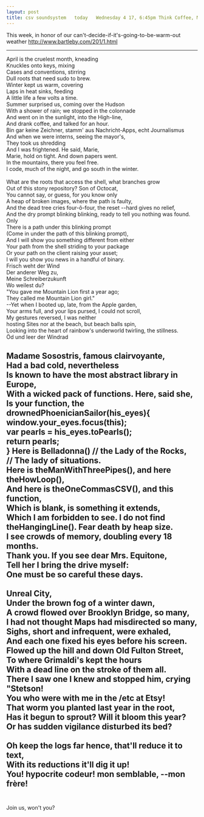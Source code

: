 ```yaml
---
layout: post
title: csv soundsystem   today   Wednesday 4 17, 6:45pm Think Coffee, Mercer + 4th
---
```



This week, in honor of our can't-decide-if-it's-going-to-be-warm-out weather
http://www.bartleby.com/201/1.html

---

April is the cruelest month, kneading<br/>
Knuckles onto keys, mixing<br/>
Cases and conventions, stirring<br/>
Dull roots that need sudo to brew.<br/>
Winter kept us warm, covering<br/>
Laps in heat sinks, feeding<br/>
A little life a few volts a time.<br/>
Summer surprised us, coming over the Hudson<br/>
With a shower of rain; we stopped in the colonnade<br/>
And went on in the sunlight, into the High-line,<br/>
And drank coffee, and talked for an hour.<br/>
Bin gar keine Zeichner, stamm' aus Nachricht-Apps, echt Journalismus<br/>
And when we were interns, seeing the mayor's,<br/>
They took us shredding<br/>
And I was frightened. He said, Marie,<br/>
Marie, hold on tight. And down papers went.<br/>
In the mountains, there you feel free.<br/>
I code, much of the night, and go south in the winter.<br/>
<br/>
What are the roots that access the shell, what branches grow<br/>
Out of this stony repository? Son of Octocat,<br/>
You cannot say, or guess, for you know only<br/>
A heap of broken images, where the path is faulty,<br/>
And the dead tree cries four-ô-four, the reset --hard gives no relief,<br/>
And the dry prompt blinking blinking, ready to tell you nothing was found. Only<br/>
There is a path under this blinking prompt<br/>
(Come in under the path of this blinking prompt),<br/>
And I will show you something different from either<br/>
Your path from the shell striding to your package <br/>
Or your path on the client raising your asset;<br/>
I will you show you news in a handful of binary.<br/>
Frisch weht der Wind<br/>
Der anderer Weg zu,<br/>
Meine Schreiberzukunft<br/>
Wo weilest du?<br/>
"You gave me Mountain Lion first a year ago;<br/>
They called me Mountain Lion girl."<br/>
--Yet when I booted up, late, from the Apple garden,<br/>
Your arms full, and your lips pursed, I could not scroll,<br/>
My gestures reversed, I was neither <br/>
hosting Sites nor at the beach, but beach balls spin,<br/>
Looking into the heart of rainbow's underworld twirling, the stillness.<br/>
Öd und leer der Windrad<br/>

Madame Sosostris, famous clairvoyante,<br/>
Had a bad cold, nevertheless<br/>
Is known to have the most abstract library in Europe,<br/>
With a wicked pack of functions. Here, said she,<br/>
Is your function, the drownedPhoenicianSailor(his_eyes){<br/>
window.your_eyes.focus(this);<br/>
var pearls = his_eyes.toPearls();<br/>
return pearls;<br/>
}
Here is Belladonna() // the Lady of the Rocks,<br/>
// The lady of situations.<br/>
Here is theManWithThreePipes(), and here theHowLoop(),<br/>
And here is theOneCommasCSV(), and this function,<br/>
Which is blank, is something it extends,<br/>
Which I am forbidden to see. I do not find<br/>
theHangingLine(). Fear death by heap size.<br/>
I see crowds of memory, doubling every 18 months.<br/>
Thank you. If you see dear Mrs. Equitone,<br/>
Tell her I bring the drive myself:<br/>
One must be so careful these days.<br/>
<br/>
Unreal City,<br/>
Under the brown fog of a winter dawn,<br/>
A crowd flowed over Brooklyn Bridge, so many,<br/>
I had not thought Maps had misdirected so many,<br/>
Sighs, short and infrequent, were exhaled,<br/>
And each one fixed his eyes before his screen.<br/>
Flowed up the hill and down Old Fulton Street,<br/>
To where Grimaldi's kept the hours<br/>
With a dead line on the stroke of them all.<br/>
There I saw one I knew and stopped him, crying "Stetson!<br/>
You who were with me in the /etc at Etsy!<br/>
That worm you planted last year in the root,<br/>
Has it begun to sprout? Will it bloom this year?<br/>
Or has sudden vigilance disturbed its bed?<br/>
<br/>
Oh keep the logs far hence, that'll reduce it to text,<br/>
With its reductions it'll dig it up!<br/>
You! hypocrite codeur! mon semblable, --mon frère!<br/>
<br/>
------

Join us, won't you?
